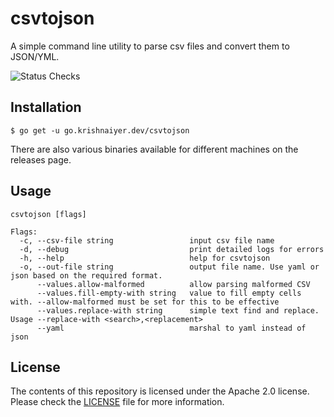 # csvtojson

A simple command line utility to parse csv files and convert them to JSON/YML.

![Status Checks](https://github.com/krishnaiyer/csvtojson/workflows/buildandtest/badge.svg)

## Installation

```
$ go get -u go.krishnaiyer.dev/csvtojson
```

There are also various binaries available for different machines on the releases page.

## Usage

```
csvtojson [flags]

Flags:
  -c, --csv-file string                 input csv file name
  -d, --debug                           print detailed logs for errors
  -h, --help                            help for csvtojson
  -o, --out-file string                 output file name. Use yaml or json based on the required format.
      --values.allow-malformed          allow parsing malformed CSV
      --values.fill-empty-with string   value to fill empty cells with. --allow-malformed must be set for this to be effective
      --values.replace-with string      simple text find and replace. Usage --replace-with <search>,<replacement>
      --yaml                            marshal to yaml instead of json
```


## License

The contents of this repository is licensed under the Apache 2.0 license. Please check the [LICENSE](./LICENSE) file for more information.

